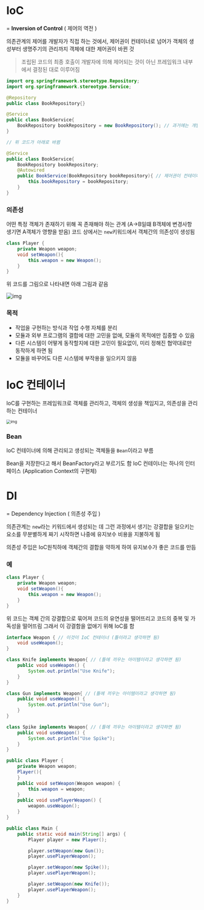 # IoC

= **Inversion of Control** ( 제어의 역전 )

의존관계의  제어를 개발자가 직접 하는 것에서, 제어권이 컨테이너로 넘어가 객체의 생성부터 생명주기의 관리까지 객체에 대한 제어권이 바뀐 것

> 조립된 코드의 최종 호출이 개발자에 의해 제어되는 것이 아닌 프레임워크 내부에서 결정된 대로 이루어짐

```java
import org.springframework.stereotype.Repository;
import org.springframework.stereotype.Service;

@Repository
public class BookRepository{}

@Service
public class BookService{
    BookRepository bookRepository = new BookRepository(); // 과거에는 개발자가 직접 제어함
}

// 위 코드가 아래로 바뀜

@Service
public class BookService{
    BookRepository bookRepository;
    @Autowired
    public BookService(BookRepository bookRepository){ // 제어권이 컨테이너로 넘어감
        this.bookRepository = bookRepository;
    }
}
```

### 의존성

어떤 특정 객체가 존재하기 위해 꼭 존재해야 하는 관계 (A->B일떄 B객체에 변경사항 생기면 A객체가 영향을 받음)
코드 상에서는 `new`키워드에서 객체간의 의존성이 생성됨

```java
class Player {
    private Weapon weapon;
    void setWeapon(){
        this.weapon = new Weapon();
    }
}
```

위 코드를 그림으로 나타내면 아래 그림과 같음

![img](https://t1.daumcdn.net/cfile/tistory/99C60D445BDE4E361E)

### 목적

- 작업을 구현하는 방식과 작업 수행 자체를 분리
- 모듈과 외부 프로그램의 결합에 대한 고민을 없애, 모듈의 목적에만 집중할 수 있음
- 다른 시스템이 어떻게 동작할지에 대한 고민이 필요없이, 미리 정해진 협약대로만 동작하게 하면 됨
- 모듈을 바꾸어도 다른 시스템에 부작용을 일으키지 않음



# IoC 컨테이너

IoC를 구현하는 프레임워크로 객체를 관리하고, 객체의 생성을 책임지고, 의존성을 관리하는 컨테이너

<img src="https://mblogthumb-phinf.pstatic.net/MjAxOTEyMjFfOTIg/MDAxNTc2OTE2MjU0Mzk4.fdxTW7ONIgj_ZDkfvFD1EZehplq0LEYTqMXBdDF3yXgg.NLA38UoL-0bpjDmT2tXJfKw9Nj7zeuvg-zwrzT5Grzcg.JPEG.pjok1122/IoC%EC%BB%A8%ED%85%8C%EC%9D%B4%EB%84%881.jpg?type=w800" alt="img" style="zoom:70%;" />

### Bean

IoC 컨테이너에 의해 관리되고 생성되는 객체들을 `Bean`이라고 부름

Bean을 저장한다고 해서 BeanFactory라고 부르기도 함
IoC 컨테이너는 하나의 인터페이스 (Application Context의 구현체)



# DI

= Dependency Injection ( 의존성 주입 )

의존관계는 `new`라는  키워드에서 생성되는 데 그런 과정에서 생기는 강결합을 일으키는 요소를 무분별하게 짜기 시작하면 나중에 유지보수 비용을 지불하게 됨

의존성 주입은 IoC원칙하에 객체간의 결합을 약하게 하여 유지보수가 좋은 코드를 만듬

### 예

```java
class Player {
    private Weapon weapon;
    void setWeapon(){
        this.weapon = new Weapon();
    }
}
```

위 코드는 객체 간의 강결합으로 묶어져 코드의 유연성을 떨어뜨리고 코드의 중복 및 가독성을 떨어뜨림
그래서 이 강결함을 없애기 위해 IoC를 함

```java
interface Weapon { // 이것이 IoC 컨테이너 (틀이라고 생각하면 됨)
    void useWeapon();
}

class Knife implements Weapon{ // (틀에 끼우는 아이템이라고 생각하면 됨)
    public void useWeapon() {
        System.out.println("Use Knife");
    }
}

class Gun implements Weapon{ // (틀에 끼우는 아이템이라고 생각하면 됨)
    public void useWeapon() {
        System.out.println("Use Gun");
    }
}

class Spike implements Weapon{ // (틀에 끼우는 아이템이라고 생각하면 됨)
    public void useWeapon() {
        System.out.println("Use Spike");
    }
}

public class Player {
    private Weapon weapon;
    Player(){
    }
    public void setWeapon(Weapon weapon) {
        this.weapon = weapon;
    }
    public void usePlayerWeapon() {
        weapon.useWeapon();
    }
}

public class Main {
    public static void main(String[] args) {
        Player player = new Player();

        player.setWeapon(new Gun());
        player.usePlayerWeapon();

        player.setWeapon(new Spike());
        player.usePlayerWeapon();

        player.setWeapon(new Knife());
        player.usePlayerWeapon();
    }
}
```